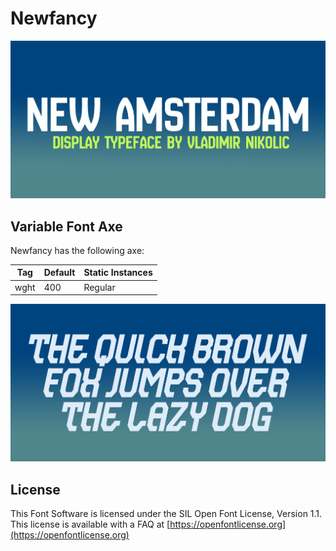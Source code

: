 # Newfancy
![Image](documentation/image1.png)

## Variable Font Axe
Newfancy has the following axe:

  Tag | Default | Static Instances
--- | --- | ---
  wght | 400 | Regular
  
![Image](documentation/image2.png)

## License
This Font Software is licensed under the SIL Open Font License, Version 1.1.
This license is available with a FAQ at [https://openfontlicense.org](https://openfontlicense.org)
